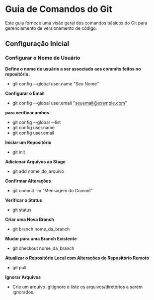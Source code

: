 # Guia de Comandos do Git

Este guia fornece uma visão geral dos comandos básicos do Git para gerenciamento de versionamento de código.

## Configuração Inicial

### Configurar o Nome de Usuário
**Define o nome de usuário a ser associado aos commits feitos no repositório.**
- git config --global user.name "Seu Nome"

**Configurar o Email**
- git config --global user.email "seuemail@example.com"

**para verificar ambos**
- git config --global --list
- git config user.name
- git config user.email



**Iniciar um Repositório**
- git init

**Adicionar Arquivos ao Stage**
- git add nome_do_arquivo

**Confirmar Alterações**
- git commit -m "Mensagem do Commit"

**Verificar o Status**
- git status

**Criar uma Nova Branch**
- git branch nome_da_branch

**Mudar para uma Branch Existente**
- git checkout nome_da_branch

**Atualizar o Repositório Local com Alterações do Repositório Remoto**
- git pull

**Ignorar Arquivos**
- Crie um arquivo .gitignore e liste os arquivos/diretórios a serem ignorados.
